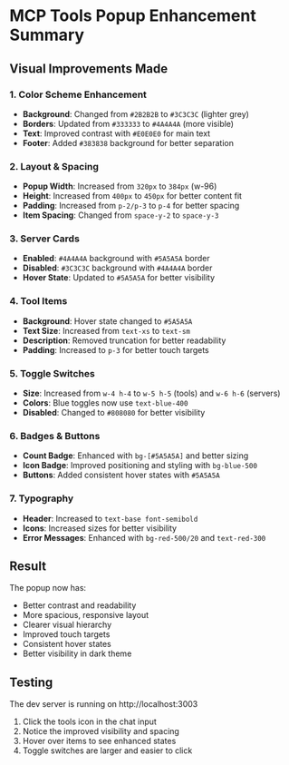 # MCP Tools Popup Enhancement Summary

## Visual Improvements Made

### 1. **Color Scheme Enhancement**
- **Background**: Changed from `#2B2B2B` to `#3C3C3C` (lighter grey)
- **Borders**: Updated from `#333333` to `#4A4A4A` (more visible)
- **Text**: Improved contrast with `#E0E0E0` for main text
- **Footer**: Added `#383838` background for better separation

### 2. **Layout & Spacing**
- **Popup Width**: Increased from `320px` to `384px` (w-96)
- **Height**: Increased from `400px` to `450px` for better content fit
- **Padding**: Increased from `p-2/p-3` to `p-4` for better spacing
- **Item Spacing**: Changed from `space-y-2` to `space-y-3`

### 3. **Server Cards**
- **Enabled**: `#4A4A4A` background with `#5A5A5A` border
- **Disabled**: `#3C3C3C` background with `#4A4A4A` border
- **Hover State**: Updated to `#5A5A5A` for better visibility

### 4. **Tool Items**
- **Background**: Hover state changed to `#5A5A5A`
- **Text Size**: Increased from `text-xs` to `text-sm`
- **Description**: Removed truncation for better readability
- **Padding**: Increased to `p-3` for better touch targets

### 5. **Toggle Switches**
- **Size**: Increased from `w-4 h-4` to `w-5 h-5` (tools) and `w-6 h-6` (servers)
- **Colors**: Blue toggles now use `text-blue-400`
- **Disabled**: Changed to `#808080` for better visibility

### 6. **Badges & Buttons**
- **Count Badge**: Enhanced with `bg-[#5A5A5A]` and better sizing
- **Icon Badge**: Improved positioning and styling with `bg-blue-500`
- **Buttons**: Added consistent hover states with `#5A5A5A`

### 7. **Typography**
- **Header**: Increased to `text-base font-semibold`
- **Icons**: Increased sizes for better visibility
- **Error Messages**: Enhanced with `bg-red-500/20` and `text-red-300`

## Result
The popup now has:
- Better contrast and readability
- More spacious, responsive layout
- Clearer visual hierarchy
- Improved touch targets
- Consistent hover states
- Better visibility in dark theme

## Testing
The dev server is running on http://localhost:3003
1. Click the tools icon in the chat input
2. Notice the improved visibility and spacing
3. Hover over items to see enhanced states
4. Toggle switches are larger and easier to click